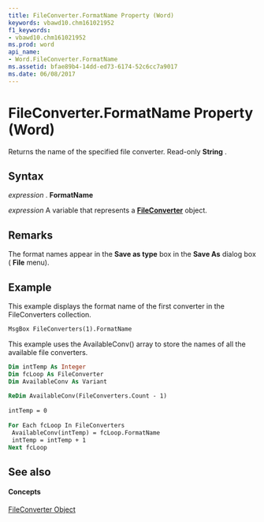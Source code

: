 ```yaml
---
title: FileConverter.FormatName Property (Word)
keywords: vbawd10.chm161021952
f1_keywords:
- vbawd10.chm161021952
ms.prod: word
api_name:
- Word.FileConverter.FormatName
ms.assetid: bfae89b4-14dd-ed73-6174-52c6cc7a9017
ms.date: 06/08/2017
---
```



# FileConverter.FormatName Property (Word)

Returns the name of the specified file converter. Read-only  **String** .


## Syntax

 _expression_ . **FormatName**

 _expression_ A variable that represents a **[FileConverter](Word.FileConverter.md)** object.


## Remarks

The format names appear in the  **Save as type** box in the **Save As** dialog box ( **File** menu).


## Example

This example displays the format name of the first converter in the FileConverters collection.


```vb
MsgBox FileConverters(1).FormatName
```

This example uses the AvailableConv() array to store the names of all the available file converters.




```vb
Dim intTemp As Integer 
Dim fcLoop As FileConverter 
Dim AvailableConv As Variant 
 
ReDim AvailableConv(FileConverters.Count - 1) 
 
intTemp = 0 
 
For Each fcLoop In FileConverters 
 AvailableConv(intTemp) = fcLoop.FormatName 
 intTemp = intTemp + 1 
Next fcLoop
```


## See also


#### Concepts


[FileConverter Object](Word.FileConverter.md)

